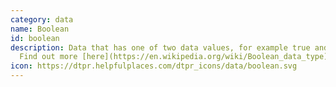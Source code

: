 ```yaml
---
category: data
name: Boolean
id: boolean
description: Data that has one of two data values, for example true and false.
  Find out more [here](https://en.wikipedia.org/wiki/Boolean_data_type)
icon: https://dtpr.helpfulplaces.com/dtpr_icons/data/boolean.svg
---
```

